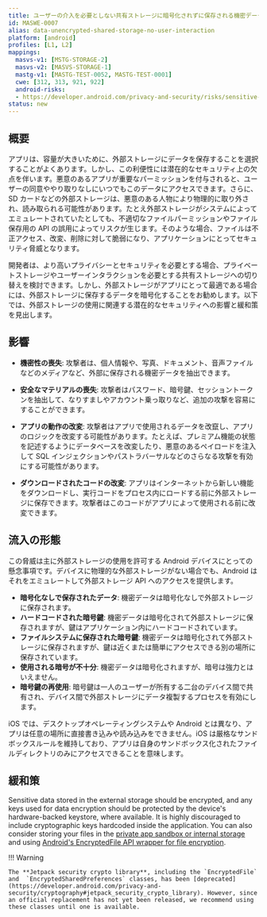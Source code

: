 ```yaml
---
title: ユーザーの介入を必要としない共有ストレージに暗号化されずに保存される機密データ (Sensitive Data Stored Unencrypted in Shared Storage Requiring No User Interaction)
id: MASWE-0007
alias: data-unencrypted-shared-storage-no-user-interaction
platform: [android]
profiles: [L1, L2]
mappings:
  masvs-v1: [MSTG-STORAGE-2]
  masvs-v2: [MASVS-STORAGE-1]
  mastg-v1: [MASTG-TEST-0052, MASTG-TEST-0001]
  cwe: [312, 313, 921, 922]
  android-risks:
  - https://developer.android.com/privacy-and-security/risks/sensitive-data-external-storage
status: new
---
```


## 概要

アプリは、容量が大きいために、外部ストレージにデータを保存することを選択することがよくあります。しかし、この利便性には潜在的なセキュリティ上の欠点を伴います。悪意のあるアプリが重要なパーミッションを付与されると、ユーザーの同意ややり取りなしにいつでもこのデータにアクセスできます。さらに、SD カードなどの外部ストレージは、悪意のある人物により物理的に取り外され、読み取られる可能性があります。たとえ外部ストレージがシステムによってエミュレートされていたとしても、不適切なファイルパーミッションやファイル保存用の API の誤用によってリスクが生じます。そのような場合、ファイルは不正アクセス、改変、削除に対して脆弱になり、アプリケーションにとってセキュリティ脅威となります。

開発者は、より高いプライバシーとセキュリティを必要とする場合、プライベートストレージやユーザーインタラクションを必要とする共有ストレージへの切り替えを検討できます。しかし、外部ストレージがアプリにとって最適である場合には、外部ストレージに保存するデータを暗号化することをお勧めします。以下では、外部ストレージの使用に関連する潜在的なセキュリティへの影響と緩和策を見出します。

## 影響

- **機密性の喪失**: 攻撃者は、個人情報や、写真、ドキュメント、音声ファイルなどのメディアなど、外部に保存される機密データを抽出できます。

- **安全なマテリアルの喪失**: 攻撃者はパスワード、暗号鍵、セッショントークンを抽出して、なりすましやアカウント乗っ取りなど、追加の攻撃を容易にすることができます。

- **アプリの動作の改変**: 攻撃者はアプリで使用されるデータを改竄し、アプリのロジックを改変する可能性があります。たとえば、プレミアム機能の状態を記述するようにデータベースを改変したり、悪意のあるペイロードを注入して SQL インジェクションやパストラバーサルなどのさらなる攻撃を有効にする可能性があります。

- **ダウンロードされたコードの改変**: アプリはインターネットから新しい機能をダウンロードし、実行コードをプロセス内にロードする前に外部ストレージに保存できます。攻撃者はこのコードがアプリによって使用される前に改変できます。

## 流入の形態

この脅威は主に外部ストレージの使用を許可する Android デバイスにとっての懸念事項です。デバイスに物理的な外部ストレージがない場合でも、Android はそれをエミュレートして外部ストレージ API へのアクセスを提供します。

- **暗号化なしで保存されたデータ**: 機密データは暗号化なしで外部ストレージに保存されます。
- **ハードコードされた暗号鍵**: 機密データは暗号化されて外部ストレージに保存されますが、鍵はアプリケーション内にハードコードされています。
- **ファイルシステムに保存された暗号鍵**: 機密データは暗号化されて外部ストレージに保存されますが、鍵は近くまたは簡単にアクセスできる別の場所に保存されています。
- **使用される暗号が不十分**: 機密データは暗号化されますが、暗号は強力とはいえません。
- **暗号鍵の再使用**: 暗号鍵は一人のユーザーが所有する二台のデバイス間で共有され、デバイス間で外部ストレージにデータ複製するプロセスを有効にします。

iOS では、デスクトップオペレーティングシステムや Android とは異なり、アプリは任意の場所に直接書き込みや読み込みをできません。iOS は厳格なサンドボックスルールを維持しており、アプリは自身のサンドボックス化されたファイルディレクトリのみにアクセスできることを意味します。

## 緩和策

Sensitive data stored in the external storage should be encrypted, and any keys used for data encryption should be protected by the device's hardware-backed keystore, where available. It is highly discouraged to include cryptographic keys hardcoded inside the application. You can also consider storing your files in the [private app sandbox or internal storage](https://developer.android.com/training/data-storage/app-specific#internal) and using [Android's EncryptedFile API wrapper for file encryption](https://developer.android.com/reference/androidx/security/crypto/EncryptedFile).

!!! Warning

    The **Jetpack security crypto library**, including the `EncryptedFile` and  `EncryptedSharedPreferences` classes, has been [deprecated](https://developer.android.com/privacy-and-security/cryptography#jetpack_security_crypto_library). However, since an official replacement has not yet been released, we recommend using these classes until one is available.
